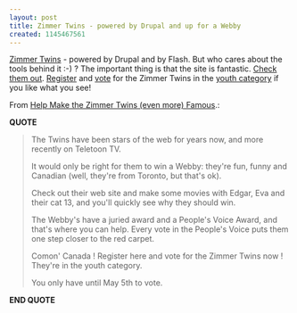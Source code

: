 ```yaml
---
layout: post
title: Zimmer Twins - powered by Drupal and up for a Webby
created: 1145467561
---
```

<p><a href="http://www.zimmertwins.com/">Zimmer Twins</a> - powered by Drupal and by Flash. But who cares about the tools behind it :-) ? The important thing is that the site is fantastic. <a href="http://www.zimmertwins.com/">Check them out</a>. <a href="http://peoplesvoice.webbyawards.com/login.mhtml">Register</a> and <a href="http://peoplesvoice.webbyawards.com/category_vote.mhtml?cat_id=68">vote</a> for the Zimmer Twins in the <a href="http://www.webbyawards.com/webbys/current.php?season=10#webby_entry_youth">youth category</a> if you like what you see!</p>  <p>From <a href="http://blog.bigsnit.com/index.php/2006/04/18/191">Help Make the Zimmer Twins (even more) Famous</a>.:</p> <p><strong>QUOTE</strong></p><blockquote><p>The Twins have been stars of the web for years now, and more recently on Teletoon TV.</p>  <p>It would only be right for them to win a Webby: they&#39;re fun, funny and Canadian (well, they&#39;re from Toronto, but that&#39;s ok). </p> <p>Check out their web site and make some movies with Edgar, Eva and their cat 13, and you&#39;ll quickly see why they should win. </p> <p>The Webby&#39;s have a juried award and a People&#39;s Voice Award, and that&#39;s where you can help. Every vote in the People&#39;s Voice puts them one step closer to the red carpet. </p> <p>Comon&#39; Canada ! Register here and vote for the Zimmer Twins now ! They&#39;re in the youth category. </p> <p>You only have until May 5th to vote.</p></blockquote><p><strong>END QUOTE</strong></p>  

